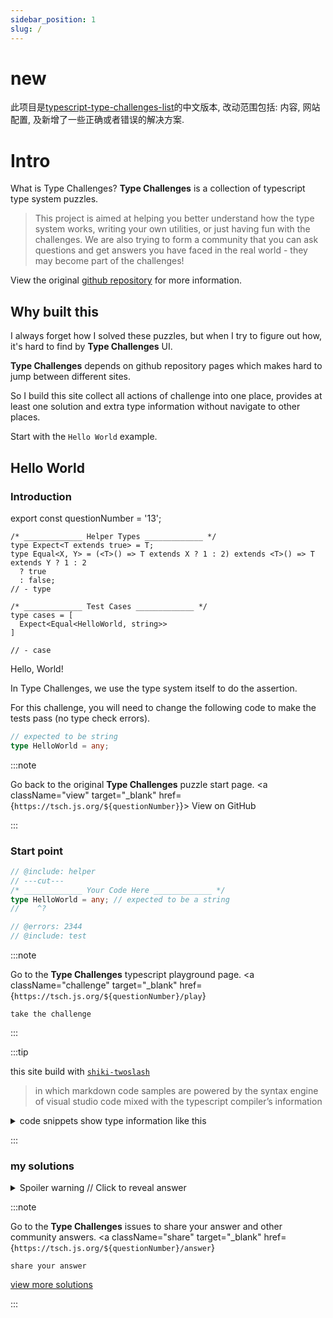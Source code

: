 ```yaml
---
sidebar_position: 1
slug: /
---
```


# new 

此项目是[typescript-type-challenges-list](https://github.com/keidarcy/typescript-type-challenges-list)的中文版本, 改动范围包括: 内容, 网站配置, 及新增了一些正确或者错误的解决方案.

# Intro

What is Type Challenges? **Type Challenges** is a collection of typescript type system puzzles.
> This project is aimed at helping you better understand how the type system works, writing your own utilities, or just having fun with the challenges. We are also trying to form a community that you can ask questions and get answers you have faced in the real world - they may become part of the challenges!

View the original [github repository](https://github.com/type-challenges/type-challenges) for more information.

## Why built this

I always forget how I solved these puzzles, but when I try to figure out how, it's hard to find by **Type Challenges** UI.

**Type Challenges** depends on github repository pages which makes hard to jump between different sites.

So I build this site collect all actions of challenge into one place, provides at least one solution and extra type information without navigate to other places.

Start with the `Hello World` example.

## Hello World

### Introduction

export const questionNumber = '13';

```twoslash include helper
/* _____________ Helper Types _____________ */
type Expect<T extends true> = T;
type Equal<X, Y> = (<T>() => T extends X ? 1 : 2) extends <T>() => T extends Y ? 1 : 2
  ? true
  : false;
// - type
```

```twoslash include test
/* _____________ Test Cases _____________ */
type cases = [
  Expect<Equal<HelloWorld, string>>
]

// - case
```

Hello, World!

In Type Challenges, we use the type system itself to do the assertion.

For this challenge, you will need to change the following code to make the tests pass (no type check errors).

```ts
// expected to be string
type HelloWorld = any;
```

:::note

Go back to the original **Type Challenges** puzzle start page.
<span className="badge-links">
  <a className="view" target="\_blank" href={`https://tsch.js.org/${questionNumber}`}>
    View on GitHub
  </a>
</span>

:::

### Start point

```ts twoslash
// @include: helper
// ---cut---
/* _____________ Your Code Here _____________ */
type HelloWorld = any; // expected to be a string
//    ^?

// @errors: 2344
// @include: test
```

:::note

Go to the **Type Challenges** typescript playground page.
<span className="badge-links">
  <a
    className="challenge"
    target="\_blank"
    href={`https://tsch.js.org/${questionNumber}/play`}
  >
    take the challenge
  </a>
</span>

:::

:::tip

this site build with [`shiki-twoslash`](https://github.com/shikijs/twoslash)
> in which markdown code samples are powered by the syntax engine of visual studio code mixed with the typescript compiler’s information

<details>

<summary>code snippets show type information like this</summary>

```ts twoslash
// @include: helper
// ---cut---
/* _____________ Your Code Here _____________ */
type HelloWorld = any; // expected to be a string
//    ^?

// @errors: 2344
// @include: test
```

</details>

:::


### my solutions

<details>

<summary>Spoiler warning // Click to reveal answer</summary>

```ts twoslash
// @include: helper

// @include: test

/* _____________ Answer Here _____________ */
/// ---cut---
type HelloWorld = string;
```

</details>

:::note

Go to the **Type Challenges** issues to share your answer and other community answers.
<span className="badge-links">
  <a
    className="share"
    target="\_blank"
    href={`https://tsch.js.org/${questionNumber}/answer`}
  >
    share your answer
  </a>
  <a
    className="solution"
    target="\_blank"
    href={`https://tsch.js.org/${questionNumber}/solutions`}
  >
    view more solutions
  </a>
</span>

:::